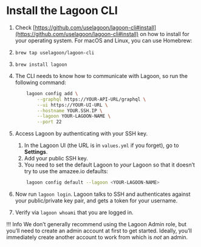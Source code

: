 # Install the Lagoon CLI

1. Check [https://github.com/uselagoon/lagoon-cli#install](https://github.com/uselagoon/lagoon-cli#install) on how to install for your operating system. For macOS and Linux, you can use Homebrew:
  1. `brew tap uselagoon/lagoon-cli`
  2. `brew install lagoon`
2. The CLI needs to know how to communicate with Lagoon, so run the following command:

    ```bash title="Lagoon config"
        lagoon config add \
            --graphql https://YOUR-API-URL/graphql \
            --ui https://YOUR-UI-URL \
            --hostname YOUR.SSH.IP \
            --lagoon YOUR-LAGOON-NAME \
            --port 22
    ```

3. Access Lagoon by authenticating with your SSH key.

   1. In the Lagoon UI (the URL is in `values.yml` if you forget), go to **Settings**.
   2. Add your public SSH key.
   3. You need to set the default Lagoon to _your_ Lagoon so that it doesn’t try to use the amazee.io defaults:

    ```bash title="Lagoon config"
        lagoon config default --lagoon <YOUR-LAGOON-NAME>
    ```

4. Now run `lagoon login`. Lagoon talks to SSH and authenticates against your public/private key pair, and gets a token for your username.

5. Verify via `lagoon whoami` that you are logged in.

!!! Info
     We don’t generally recommend using the Lagoon Admin role, but you’ll need to create an admin account at first to get started. Ideally, you’ll immediately create another account to work from which is _not_ an admin.
